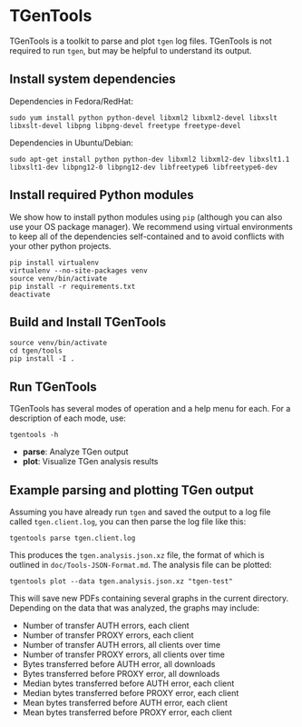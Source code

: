 # TGenTools

TGenTools is a toolkit to parse and plot `tgen` log files. TGenTools is
not required to run `tgen`, but may be helpful to understand its output.

## Install system dependencies

Dependencies in Fedora/RedHat:

    sudo yum install python python-devel libxml2 libxml2-devel libxslt libxslt-devel libpng libpng-devel freetype freetype-devel

Dependencies in Ubuntu/Debian:

    sudo apt-get install python python-dev libxml2 libxml2-dev libxslt1.1 libxslt1-dev libpng12-0 libpng12-dev libfreetype6 libfreetype6-dev

## Install required Python modules

We show how to install python modules using `pip` (although you can also
use your OS package manager). We recommend using virtual environments to
keep all of the dependencies self-contained and to avoid conflicts with
your other python projects.

    pip install virtualenv
    virtualenv --no-site-packages venv
    source venv/bin/activate
    pip install -r requirements.txt
    deactivate

## Build and Install TGenTools

    source venv/bin/activate
    cd tgen/tools
    pip install -I .

## Run TGenTools

TGenTools has several modes of operation and a help menu for each. For a
description of each mode, use:

```
tgentools -h
```

  + **parse**: Analyze TGen output
  + **plot**: Visualize TGen analysis results

## Example parsing and plotting TGen output

Assuming you have already run `tgen` and saved the output to a log file
called `tgen.client.log`, you can then parse the log file like this:

    tgentools parse tgen.client.log

This produces the `tgen.analysis.json.xz` file, the format of which is
outlined in `doc/Tools-JSON-Format.md`. The analysis file can be plotted:

    tgentools plot --data tgen.analysis.json.xz "tgen-test"

This will save new PDFs containing several graphs in the current directory.
Depending on the data that was analyzed, the graphs may include:

- Number of transfer AUTH errors, each client
- Number of transfer PROXY errors, each client
- Number of transfer AUTH errors, all clients over time
- Number of transfer PROXY errors, all clients over time
- Bytes transferred before AUTH error, all downloads
- Bytes transferred before PROXY error, all downloads
- Median bytes transferred before AUTH error, each client
- Median bytes transferred before PROXY error, each client
- Mean bytes transferred before AUTH error, each client
- Mean bytes transferred before PROXY error, each client
